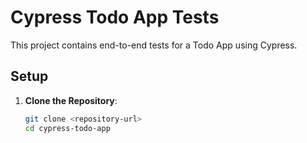 # Cypress Todo App Tests

This project contains end-to-end tests for a Todo App using Cypress.

## Setup

1. **Clone the Repository**:
   ```sh
   git clone <repository-url>
   cd cypress-todo-app
